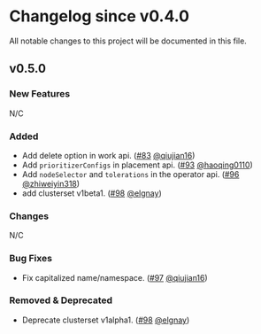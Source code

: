 # Changelog since v0.4.0
All notable changes to this project will be documented in this file.

## v0.5.0

### New Features 
N/C

### Added
* Add delete option in work api. ([#83](https://github.com/open-cluster-management-io/api/pull/83) [@qiujian16](https://github.com/qiujian16))
* Add `prioritizerConfigs` in placement api. ([#93](https://github.com/open-cluster-management-io/api/pull/93) [@haoqing0110](https://github.com/haoqing0110))
* Add `nodeSelector` and `tolerations` in the operator api. ([#96](https://github.com/open-cluster-management-io/api/pull/96) [@zhiweiyin318](https://github.com/zhiweiyin318))
* add clusterset v1beta1. ([#98](https://github.com/open-cluster-management-io/api/pull/98) [@elgnay](https://github.com/elgnay))

### Changes
N/C

### Bug Fixes
* Fix capitalized name/namespace. ([#97](https://github.com/open-cluster-management-io/api/pull/97) [@qiujian16](https://github.com/qiujian16))

### Removed & Deprecated
* Deprecate clusterset v1alpha1. ([#98](https://github.com/open-cluster-management-io/api/pull/98) [@elgnay](https://github.com/elgnay))
